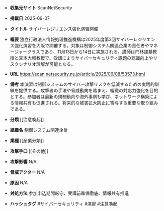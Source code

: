 - **収集元サイト**
ScanNetSecurity

- **掲載日**
2025-09-07

- **タイトル**
サイバーレジリエンス強化演習開催

- **概要**
独立行政法人情報処理推進機構は2025年度第3回サイバーレジリエンス強化演習を大阪で開催する。対象は制御システム関連企業の責任者やマネージャークラスであり、11月13日から14日に実施される。講師は門林雄基教授と宮本大輔教授で、受講によりサイバーセキュリティ課題の認識向上やリスクシナリオ理解が可能となる。

- **URL**
https://scan.netsecurity.ne.jp/article/2025/09/08/53573.html

- **備考**
本演習は制御システムのサイバー攻撃リスクを低減するための実践的訓練を提供する。攻撃者の手法や脅威動向を踏まえ、組織の対応力強化を目的とする。参加者は最新の規制動向や海外事例も学び、ネットワーク構築による情報共有も促進される。将来的な被害拡大防止に寄与する重要な取り組みである。

- **分類**
[[注意喚起]]

- **組織名**
制御システム関連企業

- **業種**
[[産業分類]]

- **攻撃手口**
[[その他]]

- **攻撃影響**
N/A

- **脅威アクター**
N/A

- **原因**
N/A

- **対処方法**
参加申込期間厳守、受講前準備徹底、情報共有推進

- **ハッシュタグ**
#サイバーセキュリティ #演習 #注意喚起
